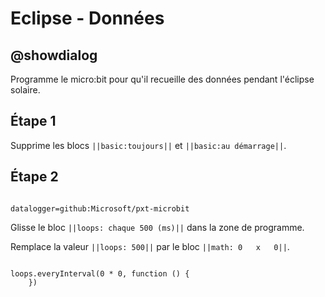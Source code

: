 # Eclipse - Données

## @showdialog

Programme le micro:bit pour qu'il recueille des données pendant l'éclipse solaire.

## Étape 1

Supprime les blocs ``||basic:toujours||`` et ``||basic:au démarrage||``.

## Étape 2

```package

datalogger=github:Microsoft/pxt-microbit

```

Glisse le bloc ``||loops: chaque 500 (ms)||`` dans la zone de programme.

Remplace la valeur ``||loops: 500||`` par le bloc ``||math: 0   x   0||``.

```blocks

loops.everyInterval(0 * 0, function () {
	})

```
